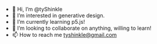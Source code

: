 - 👋 Hi, I’m @tyShinkle
- 👀 I’m interested in generative design.
- 🌱 I’m currently learning p5.js!
- 💞️ I’m looking to collaborate on anything, willing to learn!
- 📫 How to reach me tyshinkle@gmail.com

<!---
tyShinkle/tyShinkle is a ✨ special ✨ repository because its `README.md` (this file) appears on your GitHub profile.
You can click the Preview link to take a look at your changes.
--->
